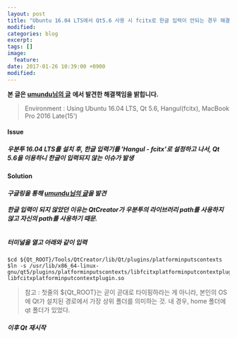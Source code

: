```yaml
---
layout: post
title: "Ubuntu 16.04 LTS에서 Qt5.6 사용 시 fcitx로 한글 입력이 안되는 경우 해결 방법"
modified:
categories: blog
excerpt:
tags: []
image:
  feature:
date: 2017-01-26 10:39:00 +0900
modified:
---
```


**본 글은 [umundu님의 글](https://zapary.blogspot.kr/2015/05/qt-54-fcitx-build.html)** **에서 발견한 해결책임을 밝힙니다.**


> Environment : Using Ubuntu 16.04 LTS, Qt 5.6, Hangul(fcitx), MacBook Pro 2016 Late(15')

#### Issue
##### 우분투 16.04 LTS를 설치 후, 한글 입력기를 'Hangul - fcitx'로 설정하고 나서, Qt 5.6을 이용하니 한글이 입력되지 않는 이슈가 발생

#### Solution
##### 구글링을 통해 [umundu님의 글](https://zapary.blogspot.kr/2015/05/qt-54-fcitx-build.html)을 발견<br> <br> 한글 입력이 되지 않았던 이유는 QtCreator가 우분투의 라이브러리 path를 사용하지 않고 자신의 path를 사용하기 때문. <br><br><br> 터미널을 열고 아래와 같이 입력
<pre><code>$cd ${Qt_ROOT}/Tools/QtCreator/lib/Qt/plugins/platforminputscontexts
$ln -s /usr/lib/x86_64-linux-gnu/qt5/plugins/platforminputscontexts/libfcitxplatforminputcontextplugin.so libfcitxplatforminputcontextplugin.so</code></pre>

> 참고 : 첫줄의 ${Qt_ROOT}는 곧이 곧대로 타이핑하라는 게 아니라, 본인의 OS에 Qt가 설치된 경로에서 가장 상위 폴더를 의미하는 것. 내 경우, home 폴더에 qt 폴더가 있었다.
##### 이후 Qt 재시작
